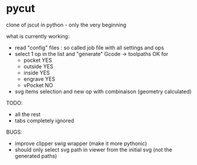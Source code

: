 # pycut
clone of jscut  in python - only the very beginning


what is currently working:
- read "config" files : so called job file with all settings and ops
- select 1 op  in the list and "generate" Gcode -> toolpaths OK for
   + pocket   YES
   + outside  YES
   + inside   YES
   + engrave  YES
   + vPocket   NO
- svg items selection and new op with combinaison (geometry calculated)



TODO:
- all the rest
- tabs completely ignored


BUGS:
- improve clipper swig wrapper (make it more pythonic)
- should only select svg path in viewer from the initial svg (not the generated paths)